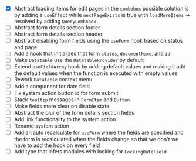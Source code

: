 - [x] Abstract loading items for edit pages in the `combobox` possible solution is by adding a `useEffect` while `nextPageExists` is true with `loadMoreItems` => resolved by adding `QueryCombobox`
- [ ] Abstract form details section footer
- [ ] Abstract form details section header
- [ ] Abstract disabling form fields using the `useForm` hook based on status and page
- [ ] Add a hook that initializes that form `status`, `documentName`, and `id`
- [ ] Make `Datatable` use the `DatatableRrovider` by default
- [ ] Extend `useFieldArray` hook by adding default values and making it add the default values when the function is executed with empty values
- [ ] Rework `Datatable` context menu
- [ ] Add a component for date field
- [ ] Fix system action button id for form submit 
- [ ] Stack `tooltip` messages in `FormItem` and `Button`
- [ ] Make fields more clear on disable state
- [ ] Abstract the blur of the form details section fields
- [ ] Add link functionality to the system action
- [ ] Rename system action
- [ ] Add an auto recalculate for `useForm` where the fields are specified and the form is recalculated when the fields change so that we don't we have to add the hook on every field
- [ ] Add type that infers modules with locking for `LockingDateField`